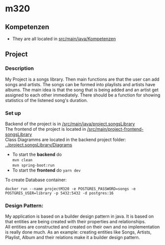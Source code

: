 # m320

## Kompetenzen

- They are all located in <u>src/main/java/Kompetenzen</u>  

  
## Project

### Description
My Project is a songs library. Then main functions are that the user can add songs and artists. The songs can be formed into playlists and artists have albums.
The main idea is that the song that is being added and an artist get assigned to each other immediately.
There should be a function for showing statistics of the listened song's duration.

### Set up
Backend of the project is in <u>/src/main/java/project.songsLibrary</u>  
The frontend of the project is located in <u>/src/main/project-frontend-songsLibrary</u>  
Class Diagramms are located in the backend project folder: <u>../project.songsLibrary/Diagrams</u>

- To start the **backend** do  
`mvn clean`  
`mvn spring-boot:run`
- To start the **frontend** do `yarn dev`

To create Database container:  
```shell
docker run --name projectM320 -e POSTGRES_PASSWORD=songs -e POSTGRES_USER=library -p 5432:5432 -d postgres:16
```

### Design Pattern:  
My application is based on a builder design pattern in java. It is based on that entities are being created with their properties and relationships.  
All entities are constructed and created on their own and no implementation is really done much. As an example: creating entities like Songs, Artists, Playlist, Album and their relations make it a builder design pattern.

